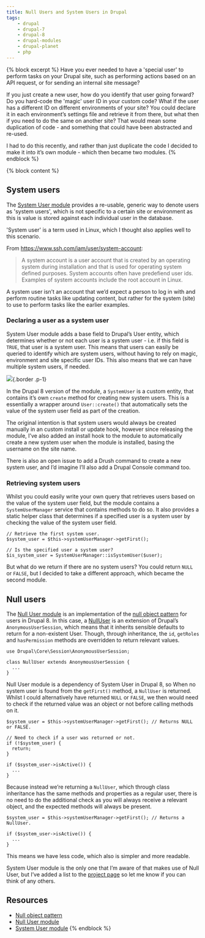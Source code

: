 ```yaml
---
title: Null Users and System Users in Drupal
tags:
    - drupal
    - drupal-7
    - drupal-8
    - drupal-modules
    - drupal-planet
    - php
---
```

{% block excerpt %}
Have you ever needed to have a 'special user' to perform tasks on your Drupal site, such as performing actions based on an API request, or for sending an internal site message?

If you just create a new user, how do you identify that user going forward? Do you hard-code the 'magic' user ID in your custom code? What if the user has a different ID on different environments of your site? You could declare it in each environment’s settings file and retrieve it from there, but what then if you need to do the same on another site? That would mean some duplication of code - and something that could have been abstracted and re-used.

I had to do this recently, and rather than just duplicate the code I decided to make it into it’s own module - which then became two modules.
{% endblock %}

{% block content %}
## System users

The [System User module][1] provides a re-usable, generic way to denote users as 'system users', which is not specific to a certain site or environment as this is value is stored against each individual user in the database.

'System user' is a term used in Linux, which I thought also applies well to this scenario.

From <https://www.ssh.com/iam/user/system-account>:

> A system account is a user account that is created by an operating system during installation and that is used for operating system defined purposes. System accounts often have predefiend user ids. Examples of system accounts include the root account in Linux.

A system user isn’t an account that we’d expect a person to log in with and perform routine tasks like updating content, but rather for the system (site) to use to perform tasks like the earlier examples.

### Declaring a user as a system user

System User module adds a base field to Drupal’s User entity, which determines whether or not each user is a system user - i.e. if this field is `TRUE`, that user is a system user. This means that users can easily be queried to identify which are system users, without having to rely on magic, environment and site specific user IDs. This also means that we can have multiple system users, if needed.

![](/assets/images/blog/null-users-system-users/drupal-8-users-field-data-table.png){.border .p-1}

In the Drupal 8 version of the module, a `SystemUser` is a custom entity, that contains it’s own `create` method for creating new system users. This is a essentially a wrapper around `User::create()` that automatically sets the value of the system user field as part of the creation.

The original intention is that system users would always be created manually in an custom install or update hook, however since releasing the module, I’ve also added an install hook to the module to automatically create a new system user when the module is installed, basing the username on the site name.

There is also an open issue to add a Drush command to create a new system user, and I’d imagine I’ll also add a Drupal Console command too.

### Retrieving system users

Whilst you could easily write your own query that retrieves users based on the value of the system user field, but the module contains a `SystemUserManager` service that contains methods to do so. It also provides a static helper class that determines if a specified user is a system user by checking the value of the system user field.

```
// Retrieve the first system user.
$system_user = $this->systemUserManager->getFirst();

// Is the specified user a system user?
$is_system_user = SystemUserManager::isSystemUser($user);
```

But what do we return if there are no system users?
You could return `NULL` or `FALSE`, but I decided to take a different approach, which became the second module.

## Null users

The [Null User module][2] is an implementation of the [null object pattern][3] for users in Drupal 8. In this case, a [NullUser][4] is an extension of Drupal’s `AnonymousUserSession`, which means that it inherits sensible defaults to return for a non-existent User. Though, through inheritance, the `id`, `getRoles` and `hasPermission` methods are overridden to return relevant values.

```language-php
use Drupal\Core\Session\AnonymousUserSession;

class NullUser extends AnonymousUserSession {
  ...
}
```

Null User module is a dependency of System User in Drupal 8, so When no system user is found from the `getFirst()` method, a `NullUser` is returned. Whilst I could alternatively have returned `NULL` or `FALSE`, we then would need to check if the returned value was an object or not before calling methods on it.

```language-php
$system_user = $this->systemUserManager->getFirst(); // Returns NULL or FALSE.

// Need to check if a user was returned or not.
if (!$system_user) {
  return;
}

if ($system_user->isActive()) {
  ...
}
```

Because instead we’re returning a `NullUser`, which through class inheritance has the same methods and properties as a regular user, there is no need to do the additional check as you will always receive a relevant object, and the expected methods will always be present.

```language-php
$system_user = $this->systemUserManager->getFirst(); // Returns a NullUser.

if ($system_user->isActive()) {
  ...
}
```

This means we have less code, which also is simpler and more readable.

System User module is the only one that I’m aware of that makes use of Null User, but I’ve added a list to the [project page][2] so let me know if you can think of any others.

## Resources

- [Null object pattern][3]
- [Null User module][2]
- [System User module][1]
{% endblock %}

[1]: https://www.drupal.org/project/system_user
[2]: https://www.drupal.org/project/null_user
[3]: https://en.wikipedia.org/wiki/Null_object_pattern
[4]: http://cgit.drupalcode.org/null_user/tree/src/NullUser.php?h=8.x-1.x
